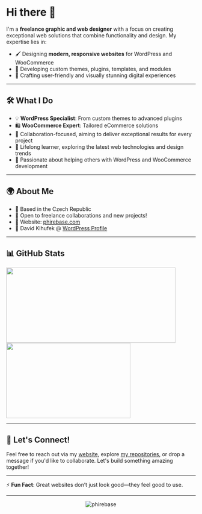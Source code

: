 <!--
**phirebase/phirebase** is a ✨ _special_ ✨ repository because its `README.md` (this file) appears on your GitHub profile.
-->

# Hi there 👋

I'm a **freelance graphic and web designer** with a focus on creating exceptional web solutions that combine functionality and design. My expertise lies in:

- 🖌️ Designing **modern, responsive websites** for WordPress and WooCommerce
- 🔧 Developing custom themes, plugins, templates, and modules
- 🚀 Crafting user-friendly and visually stunning digital experiences

---

## 🛠️ What I Do

- 💡 **WordPress Specialist**: From custom themes to advanced plugins
- 🛍️ **WooCommerce Expert**: Tailored eCommerce solutions
- 🤝 Collaboration-focused, aiming to deliver exceptional results for every project
- 🌱 Lifelong learner, exploring the latest web technologies and design trends
- 💬 Passionate about helping others with WordPress and WooCommerce development

---

## 🌍 About Me

- 📍 Based in the Czech Republic
- 💼 Open to freelance collaborations and new projects!
- 🔗 Website: [phirebase.com](https://phirebase.com/)
- 📜 David Klhufek @ [WordPress Profile](https://profiles.wordpress.org/brtak/)

---

## 📊 GitHub Stats
<p><img height=200 width=450 align="center" src="https://github-readme-streak-stats.herokuapp.com?user=phirebase&theme=dark&hide_border=true&date_format=j%20M%5B%20Y%5D&card_height=200&card_widtth=450" />  <img height=200 width=330 align="center" src="https://github-readme-stats.vercel.app/api/top-langs?username=phirebase&layout=compact&theme=dark&hide_border=true&card_height=200&card_widtth=330&langs_count=6" /></p>

---

## 🤝 Let's Connect!

Feel free to reach out via my [website](https://phirebase.com/), explore [my repositories](https://github.com/phirebase?tab=repositories), or drop a message if you'd like to collaborate. Let's build something amazing together!

---

⚡ **Fun Fact**: Great websites don’t just look good—they feel good to use.

---

<p align="center"> <img src="https://komarev.com/ghpvc/?username=phirebase&label=Profile%20views&color=0e75b6&style=flat" alt="phirebase" /> </p>
